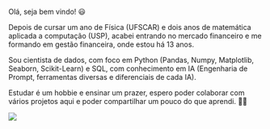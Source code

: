 Olá, seja bem vindo! 😃


Depois de cursar um ano de Física (UFSCAR) e dois anos de matemática aplicada a computação (USP), acabei entrando no mercado financeiro e me formando em gestão financeira, onde estou há 13 anos.


Sou cientista de dados, com foco em Python (Pandas, Numpy, Matplotlib, Seaborn, Scikit-Learn) e SQL, com conhecimento em IA (Engenharia de Prompt, ferramentas diversas e diferenciais de cada IA).


Estudar é um hobbie e ensinar um prazer, espero poder colaborar com vários projetos aqui e poder compartilhar um pouco do que aprendi.
👨‍🎓


<div style="display: inline-block"> 
  <a href="https://www.linkedin.com/in/rodspena" target="_blank"><img src="https://img.shields.io/badge/-LinkedIn-%230077B5?style=for-the-badge&logo=linkedin&logoColor=white" target="_blank"></a> 
</div>
